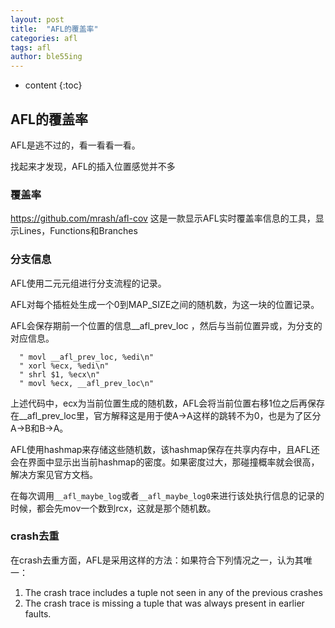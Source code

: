 ```yaml
---
layout: post
title:  "AFL的覆盖率"
categories: afl
tags: afl
author: ble55ing
---
```


* content
{:toc}
## AFL的覆盖率

AFL是逃不过的，看一看看一看。

找起来才发现，AFL的插入位置感觉并不多

### 覆盖率

<https://github.com/mrash/afl-cov> 这是一款显示AFL实时覆盖率信息的工具，显示Lines，Functions和Branches

### 分支信息

AFL使用二元元组进行分支流程的记录。

AFL对每个插桩处生成一个0到MAP_SIZE之间的随机数，为这一块的位置记录。

AFL会保存期前一个位置的信息__afl_prev_loc ，然后与当前位置异或，为分支的对应信息。

```
  " movl __afl_prev_loc, %edi\n"
  " xorl %ecx, %edi\n"
  " shrl $1, %ecx\n"
  " movl %ecx, __afl_prev_loc\n"
```

上述代码中，ecx为当前位置生成的随机数，AFL会将当前位置右移1位之后再保存在__afl_prev_loc里，官方解释这是用于使A->A这样的跳转不为0，也是为了区分A->B和B->A。

AFL使用hashmap来存储这些随机数，该hashmap保存在共享内存中，且AFL还会在界面中显示出当前hashmap的密度。如果密度过大，那碰撞概率就会很高，解决方案见官方文档。

在每次调用```__afl_maybe_log```或者```__afl_maybe_log0```来进行该处执行信息的记录的时候，都会先mov一个数到rcx，这就是那个随机数。

### crash去重

在crash去重方面，AFL是采用这样的方法：如果符合下列情况之一，认为其唯一：

1. The crash trace includes a tuple not seen in any of the previous crashes
2. The crash trace is missing a tuple that was always present in earlier faults.

